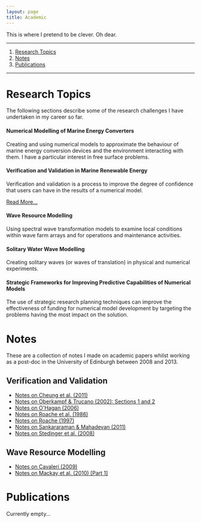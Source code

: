 ```yaml
---
layout: page
title: Academic
---
```


<p class="page-message">
  This is where I pretend to be clever. Oh dear.
</p>

<hr>
<ol>
<li><a href="#topics">Research Topics</a></li>
<li><a href="#notes">Notes</a></li>
<li><a href="#publications">Publications</a></li>
</ol>
<hr>

# Research Topics<a name="topics"></a>

The following sections describe some of the research challenges I have undertaken in my career so far.

#### Numerical Modelling of Marine Energy Converters

Creating and using numerical models to approximate the behaviour of marine energy conversion devices and the environment interacting with them. I have a particular interest in free surface problems.

####  Verification and Validation in Marine Renewable Energy

Verification and validation is a process to improve the degree of confidence that users can have in the results of a numerical model.

[Read More...](VandV)

#### Wave Resource Modelling

Using spectral wave transformation models to examine local conditions within wave farm arrays and for operations and maintenance activities.

#### Solitary Water Wave Modelling

Creating solitary waves (or waves of translation) in physical and numerical experiments.

#### Strategic Frameworks for Improving Predictive Capabilities of Numerical Models

The use of strategic research planning techniques can improve the effectiveness of funding for numerical model development by targeting the problems having the most impact on the solution.

# Notes<a name="notes"></a>

These are a collection of notes I made on academic papers whilst working as a post-doc in the University of Edinburgh between 2008 and 2013.

## Verification and Validation

* [Notes on Cheung et al. (2011)](VandV/Cheung2011)
* [Notes on Oberkampf & Trucano (2002): Sections 1 and 2](VandV/Oberkampf2002_1)
* [Notes on O'Hagan (2006)](VandV/OHagan2006)
* [Notes on Roache et al. (1986)](VandV/Roache1986)
* [Notes on Roache (1997)](VandV/Roache1997)
* [Notes on Sankararaman & Mahadevan (2011)](VandV/Sankararaman2011)
* [Notes on Stedinger et al. (2008)](VandV/Stedinger2008)

## Wave Resource Modelling

* [Notes on Cavaleri (2009)](wave_resource/Cavaleri2009)
* [Notes on Mackay et al. (2010) [Part 1]](wave_resource/Mackay2010Part1)

# Publications<a name="publications"></a>

Currently empty...






